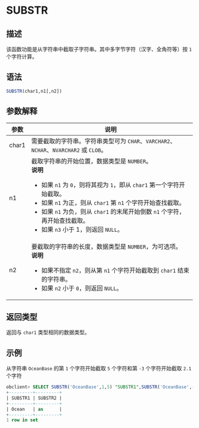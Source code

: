 # SUBSTR

## 描述

该函数功能是从字符串中截取子字符串。其中多字节字符（汉字、全角符等）按 `1` 个字符计算。

## 语法

```sql
SUBSTR(char1,n1[,n2])
```

## 参数解释

|  参数   |                                                                                                                                                                                                   说明                                                                                                                                                                                                    |
|-------|---------------------------------------------------------------------------------------------------------------------------------------------------------------------------------------------------------------------------------------------------------------------------------------------------------------------------------------------------------------------------------------------------------|
| char1 | 需要截取的字符串。字符串类型可为 `CHAR`、`VARCHAR2`、`NCHAR`、`NVARCHAR2` 或 `CLOB`。                                                                                                                                                                                                                                                                                                                                        |
| n1    | 截取字符串的开始位置，数据类型是 `NUMBER`。 <br>**说明**  <ul><li> 如果 `n1` 为 `0`，则将其视为 `1`，即从 `char1` 第一个字符开始截取。   </li><li> 如果 `n1` 为正，则从 `char1` 第 `n1` 个字符开始查找截取。   </li><li> 如果 `n1` 为负，则从 `char1` 的末尾开始倒数 `n1` 个字符，再开始查找截取。  </li><li> 如果 `n3` 小于 1，则返回 `NULL`。</li></ul>    |
| n2    | 要截取的字符串的长度，数据类型是 `NUMBER`，为可选项。 <br>**说明**  <ul><li> 如果不指定 `n2`，则从第 `n1` 个字符开始截取到 `char1` 结束的字符串。  </li><li> 如果 `n2` 小于 `0`，则返回 `NULL`。 </li></ul>                                                                                                                                                                |

## 返回类型

返回与 `char1` 类型相同的数据类型。

## 示例

从字符串 `OceanBase` 的第 `1` 个字符开始截取 `5` 个字符和第 `-3` 个字符开始截取 `2.1` 个字符

```sql
obclient> SELECT SUBSTR('OceanBase',1,5) "SUBSTR1",SUBSTR('OceanBase',-3,2.1) "SUBSTR2" FROM DUAL;
+---------+---------+
| SUBSTR1 | SUBSTR2 |
+---------+---------+
| Ocean   | as      |
+---------+---------+
1 row in set
```
